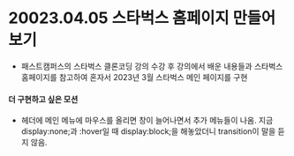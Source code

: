 # 20023.04.05 스타벅스 홈페이지 만들어보기

- 패스트캠퍼스의 스타벅스 클론코딩 강의 수강 후 강의에서 배운 내용들과 스타벅스 홈페이지를 참고하여 혼자서 2023년 3월 스타벅스 메인 페이지를 구현

#### 더 구현하고 싶은 모션
- 헤더에 메인 메뉴에 마우스를 올리면 창이 늘어나면서 추가 메뉴들이 나옴. 
  지금 display:none;과 :hover일 때 display:block;을 해놓았더니 transition이 말을 듣지 않음.
  
